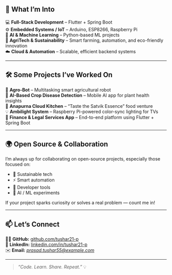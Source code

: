 ## 🧠 What I’m Into

💻 **Full-Stack Development** – Flutter + Spring Boot  
⚙️ **Embedded Systems / IoT** – Arduino, ESP8266, Raspberry Pi  
🤖 **AI & Machine Learning** – Python-based ML projects  
🌾 **AgriTech & Sustainability** – Smart farming, automation, and eco-friendly innovation  
☁️ **Cloud & Automation** – Scalable, efficient backend systems  

---

## 🛠️ Some Projects I’ve Worked On

🌿 **Agro-Bot** – Multitasking smart agricultural robot  
📱 **AI-Based Crop Disease Detection** – Mobile AI app for plant health insights  
🍜 **Anapurna Cloud Kitchen** – “Taste the Satvik Essence” food venture  
💡 **Ambilight System** – Raspberry Pi-powered color-sync lighting for TVs  
🧾 **Finance & Legal Services App** – End-to-end platform using Flutter + Spring Boot  

---

## 🌍 Open Source & Collaboration

I’m always up for collaborating on open-source projects, especially those focused on:

- 🌱 Sustainable tech  
- ⚡ Smart automation  
- 🧩 Developer tools  
- 🧠 AI / ML experiments  

If your project sparks curiosity or solves a real problem — count me in!  

---

## 📫 Let’s Connect

🧑‍💻 **GitHub:** [github.com/tushar21-p](https://github.com/tushar21-p)  
💼 **LinkedIn:** [linkedin.com/in/tushar21-p](https://linkedin.com/in/tushar-kumar-prasad-642543203)  
✉️ **Email:** *prasad.tushar55@example.com* <!-- Replace with your actual email -->

---

> _“Code. Learn. Share. Repeat.”_ 💡
